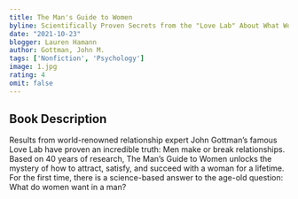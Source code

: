 ```yaml
---
title: The Man's Guide to Women
byline: Scientifically Proven Secrets from the "Love Lab" About What Women Really Want
date: "2021-10-23"
blogger: Lauren Hamann
author: Gottman, John M.
tags: ['Nonfiction', 'Psychology']
image: 1.jpg
rating: 4
omit: false
---
```



## Book Description

Results from world-renowned relationship expert John Gottman’s famous Love Lab have proven an incredible truth: Men make or break relationships. Based on 40 years of research, The Man’s Guide to Women unlocks the mystery of how to attract, satisfy, and succeed with a woman for a lifetime. For the first time, there is a science-based answer to the age-old question: What do women want in a man?